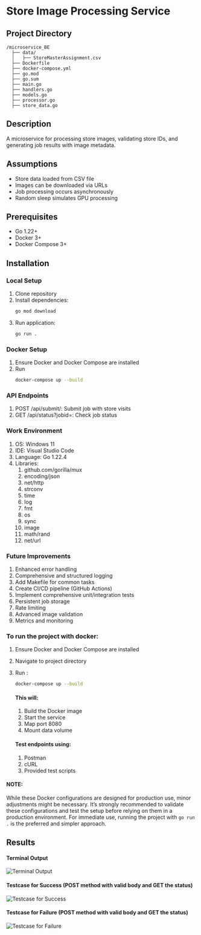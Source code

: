 # Store Image Processing Service

## Project Directory
```
/microservice_BE
  ├── data/
  │   ├── StoreMasterAssignment.csv
  ├── Dockerfile
  ├── docker-compose.yml
  ├── go.mod
  ├── go.sum
  ├── main.go 
  ├── handlers.go
  ├── models.go
  ├── processor.go
  ├── store_data.go
```


## Description
A microservice for processing store images, validating store IDs, and generating job results with image metadata.

## Assumptions
- Store data loaded from CSV file
- Images can be downloaded via URLs
- Job processing occurs asynchronously
- Random sleep simulates GPU processing

## Prerequisites
- Go 1.22+
- Docker 3+
- Docker Compose 3+

## Installation

### Local Setup
1. Clone repository
2. Install dependencies:
    ```bash
    go mod download
    ```
3. Run application:
    ```bash
    go run .
    ```

### Docker Setup
1. Ensure Docker and Docker Compose are installed
2. Run
    ```bash
    docker-compose up --build
    ```
### API Endpoints

1. POST /api/submit/: Submit job with store visits
2. GET /api/status?jobid=<ID>: Check job status

### Work Environment

1. OS: Windows 11
2. IDE: Visual Studio Code
3. Language: Go 1.22.4
4. Libraries:
    1. github.com/gorilla/mux
    2. encoding/json
    3. net/http
    4. strconv
    5. time
    6. log
    7. fmt
    8. os
    9. sync
    10. image
    11. math/rand
    12. net/url
    
### Future Improvements

1. Enhanced error handling
2. Comprehensive and structured logging
3. Add Makefile for common tasks
4. Create CI/CD pipeline (GitHub Actions)
5. Implement comprehensive unit/integration tests
6. Persistent job storage
7. Rate limiting
8. Advanced image validation
9. Metrics and monitoring


### To run the project with docker:

1. Ensure Docker and Docker Compose are installed
2. Navigate to project directory
3. Run :
    ```bash
    docker-compose up --build
    ```
    #### This will:

    1. Build the Docker image
    2. Start the service
    3. Map port 8080
    4. Mount data volume

    #### Test endpoints using:

    1. Postman
    2. cURL
    3. Provided test scripts

#### NOTE:
While these Docker configurations are designed for production use, minor adjustments might be necessary. It’s strongly recommended to validate these configurations and test the setup before relying on them in a production environment. For immediate use, running the project with ```go run .``` is the preferred and simpler approach.

## Results
#### Terminal Output
![Terminal Output](terminal_output.png)
#### Testcase for Success (POST method with valid body and GET the status)
![Testcase for Success](tc_success.png)
#### Testcase for Failure (POST method with valid body and GET the status)
![Testcase for Failure](tc_fail.png)
